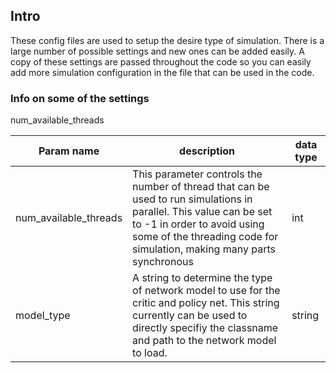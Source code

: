 ## Intro

These config files are used to setup the desire type of simulation. 
There is a large number of possible settings and new ones can be added easily.
A copy of these settings are passed throughout the code so you can easily add more simulation configuration in the file that can be used in the code.


### Info on some of the settings

num_available_threads

| Param name  | description | data type |
|-----------------|-------------|----|
| num_available_threads         |  This parameter controls the number of thread that can be used to run simulations in parallel. This value can be set to -1 in order to avoid using some of the threading code for simulation, making many parts synchronous  |  int |
| model_type         |  A string to determine the type of network model to use for the critic and policy net. This string currently can be used to directly specifiy the classname and path to the network model to load.  |  string  |


